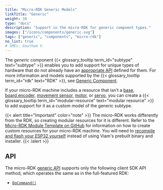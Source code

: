 ```yaml
---
title: "Micro-RDK Generic Models"
linkTitle: "Generic"
weight: 30
type: "docs"
description: "Support in the micro-RDK for generic compoent types."
images: ["/icons/components/generic.svg"]
tags: ["generic", "components", "micro-rdk"]
no_list: true
# SMEs: Gautham V.
---
```


The _generic_ component {{< glossary_tooltip term_id="subtype" text="subtype" >}} enables you to add support for unique types of hardware that do not already have an [appropriate API](/build/program/apis/#component-apis) defined for them.
For more information and models supported by the {{< glossary_tooltip term_id="rdk" text="RDK" >}}, see [Generic Component](/components/generic/).

If your micro-RDK machine includes a resource that isn't a [base](/build/micro-rdk/base/), [board](/build/micro-rdk/board/),[encoder](/build/micro-rdk/encoder/), [movement sensor](/build/micro-rdk/movement-sensor/), [motor](/build/micro-rdk/motor/), or [servo](/build/micro-rdk/servo/), you can create a {{< glossary_tooltip term_id="modular-resource" text="modular resource" >}} to add support for it as a custom model of the generic subtype.

{{< alert title="Important" color="note" >}}
The micro-RDK works differently from the RDK, so creating modular resources for it is different.
Refer to the [Micro-RDK Module Template on GitHub](https://github.com/viamrobotics/micro-rdk/tree/main/templates/module) for information on how to create custom resources for your micro-RDK machine.
You will need to [recompile and flash your ESP32 yourself](/get-started/installation/prepare/microcontrollers/development-setup/) instead of using Viam's prebuilt binary and installer.
{{< /alert >}}

<!--
## Supported models

For configuration information, click on the supported generic model name:
Model | Description
----- | -----------
[`fake`](fake/) | A model used for testing, with no physical hardware. -->

## API

The micro-RDK [generic API](/components/generic/#api) supports only the following client SDK API method, which operates the same as in the full-featured RDK:

- [`DoCommand()`](/components/generic/#docommand)

